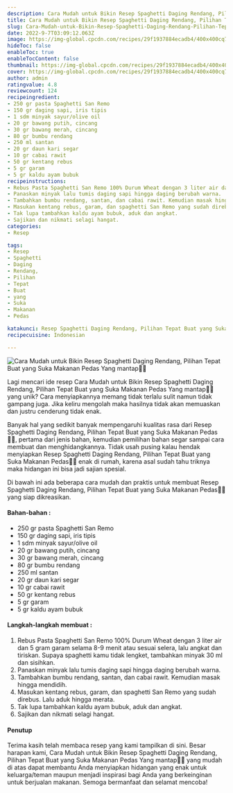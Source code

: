 ```yaml
---
description: Cara Mudah untuk Bikin Resep Spaghetti Daging Rendang, Pilihan Tepat Buat yang Suka Makanan Pedas Yang mantap"
title: Cara Mudah untuk Bikin Resep Spaghetti Daging Rendang, Pilihan Tepat Buat yang Suka Makanan Pedas Yang mantap
slug: Cara-Mudah-untuk-Bikin-Resep-Spaghetti-Daging-Rendang-Pilihan-Tepat-Buat-yang-Suka-Makanan-Pedas-Yang-mantap
date: 2022-9-7T03:09:12.063Z
image: https://img-global.cpcdn.com/recipes/29f1937884ecadb4/400x400cq70/photo.jpg
hideToc: false
enableToc: true
enableTocContent: false
thumbnail: https://img-global.cpcdn.com/recipes/29f1937884ecadb4/400x400cq70/photo.jpg
cover: https://img-global.cpcdn.com/recipes/29f1937884ecadb4/400x400cq70/photo.jpg
author: admin
ratingvalue: 4.8
reviewcount: 124
recipeingredient:
- 250 gr pasta Spaghetti San Remo
- 150 gr daging sapi, iris tipis
- 1 sdm minyak sayur/olive oil
- 20 gr bawang putih, cincang
- 30 gr bawang merah, cincang
- 80 gr bumbu rendang
- 250 ml santan
- 20 gr daun kari segar
- 10 gr cabai rawit
- 50 gr kentang rebus
- 5 gr garam
- 5 gr kaldu ayam bubuk
recipeinstructions:
- Rebus Pasta Spaghetti San Remo 100% Durum Wheat dengan 3 liter air dan 5 gram garam selama 8-9 menit atau sesuai selera, lalu angkat dan tiriskan. Supaya spaghetti kamu tidak lengket, tambahkan minyak 30 ml dan sisihkan.
- Panaskan minyak lalu tumis daging sapi hingga daging berubah warna.
- Tambahkan bumbu rendang, santan, dan cabai rawit. Kemudian masak hingga mendidih.
- Masukan kentang rebus, garam, dan spaghetti San Remo yang sudah direbus. Lalu aduk hingga merata.
- Tak lupa tambahkan kaldu ayam bubuk, aduk dan angkat.
- Sajikan dan nikmati selagi hangat.
categories:
- Resep

tags:
- Resep
- Spaghetti
- Daging
- Rendang,
- Pilihan
- Tepat
- Buat
- yang
- Suka
- Makanan
- Pedas

katakunci: Resep Spaghetti Daging Rendang, Pilihan Tepat Buat yang Suka Makanan Pedas
recipecuisine: Indonesian

---
```


![Cara Mudah untuk Bikin Resep Spaghetti Daging Rendang, Pilihan Tepat Buat yang Suka Makanan Pedas Yang mantap👩‍🍳](https://img-global.cpcdn.com/recipes/29f1937884ecadb4/400x400cq70/photo.jpg)

Lagi mencari ide resep Cara Mudah untuk Bikin Resep Spaghetti Daging Rendang, Pilihan Tepat Buat yang Suka Makanan Pedas Yang mantap👩‍🍳 yang unik? Cara menyiapkannya memang tidak terlalu sulit namun tidak gampang juga. Jika keliru mengolah maka hasilnya tidak akan memuaskan dan justru cenderung tidak enak.

Banyak hal yang sedikit banyak mempengaruhi kualitas rasa dari Resep Spaghetti Daging Rendang, Pilihan Tepat Buat yang Suka Makanan Pedas👩‍🍳, pertama dari jenis bahan, kemudian pemilihan bahan segar sampai cara membuat dan menghidangkannya. Tidak usah pusing kalau hendak menyiapkan Resep Spaghetti Daging Rendang, Pilihan Tepat Buat yang Suka Makanan Pedas👩‍🍳 enak di rumah, karena asal sudah tahu triknya maka hidangan ini bisa jadi sajian spesial.

Di bawah ini ada beberapa cara mudah dan praktis untuk membuat Resep Spaghetti Daging Rendang, Pilihan Tepat Buat yang Suka Makanan Pedas👩‍🍳 yang siap dikreasikan.

<!--inarticleads1-->

#### Bahan-bahan :

- 250 gr pasta Spaghetti San Remo
- 150 gr daging sapi, iris tipis
- 1 sdm minyak sayur/olive oil
- 20 gr bawang putih, cincang
- 30 gr bawang merah, cincang
- 80 gr bumbu rendang
- 250 ml santan
- 20 gr daun kari segar
- 10 gr cabai rawit
- 50 gr kentang rebus
- 5 gr garam
- 5 gr kaldu ayam bubuk

<!--inarticleads2-->

#### Langkah-langkah membuat :

1. Rebus Pasta Spaghetti San Remo 100% Durum Wheat dengan 3 liter air dan 5 gram garam selama 8-9 menit atau sesuai selera, lalu angkat dan tiriskan. Supaya spaghetti kamu tidak lengket, tambahkan minyak 30 ml dan sisihkan.
1. Panaskan minyak lalu tumis daging sapi hingga daging berubah warna.
1. Tambahkan bumbu rendang, santan, dan cabai rawit. Kemudian masak hingga mendidih.
1. Masukan kentang rebus, garam, dan spaghetti San Remo yang sudah direbus. Lalu aduk hingga merata.
1. Tak lupa tambahkan kaldu ayam bubuk, aduk dan angkat.
1. Sajikan dan nikmati selagi hangat.

#### Penutup

Terima kasih telah membaca resep yang kami tampilkan di sini. Besar harapan kami, Cara Mudah untuk Bikin Resep Spaghetti Daging Rendang, Pilihan Tepat Buat yang Suka Makanan Pedas Yang mantap👩‍🍳 yang mudah di atas dapat membantu Anda menyiapkan hidangan yang enak untuk keluarga/teman maupun menjadi inspirasi bagi Anda yang berkeinginan untuk berjualan makanan. Semoga bermanfaat dan selamat mencoba!